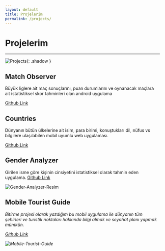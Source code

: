 ```yaml
---
layout: default
title: Projelerim
permalink: /projects/
---
```


# Projelerim
-----

![Projects]({{site.baseurl}}/assets/images/projects.jpg){: .shadow }

## Match Observer <i class="far fa-futbol"></i>

Büyük liglere ait maç sonuçlarını, puan durumlarını ve oynanacak maçlara ait istatistiksel skor tahminleri olan android uygulama

<i class="fa fa-link"></i> <i class="fa fa-github"></i> [Github Link](https://github.com/erkanceylan/match-observer)

## Countries <i class="fa fa-globe"></i>

Dünyanın bütün ülkelerine ait isim, para birimi, konuştukları dil, nüfus vs bilgilere ulaşılabilen mobil uyumlu web uygulaması.

<i class="fa fa-link"></i> <i class="fa fa-github"></i> [Github Link](https://github.com/erkanceylan/countries)

## Gender Analyzer <i class="fa fa-male"></i>  <i class="fa fa-female"></i>

Girilen isme göre kişinin cinsiyetini istatistiksel olarak tahmin eden uygulama.
<i class="fa fa-link"></i> <i class="fa fa-github"></i> [Github Link](https://github.com/erkanceylan/gender-analyzer)

![Gender-Analyzer-Resim](https://user-images.githubusercontent.com/9788440/34367368-2bd7e5ca-eaaa-11e7-8eeb-d2ff2a77b5ce.png)

## Mobile Tourist Guide <i class="fa fa-plane"></i> <i class="fa fa-suitcase">

Bitirme projesi olarak yazdığım bu mobil uygulama ile dünyanın tüm şehirleri ve turistik noktaları hakkında bilgi almak ve seyahat planı yapmak mümkün.

<i class="fa fa-link"></i> <i class="fa fa-github"></i> [Github Link](https://github.com/erkanceylan/final-project)

![Mobile-Tourist-Guide](https://user-images.githubusercontent.com/9788440/39761053-b06a024e-52df-11e8-87dd-63be65684149.png)


